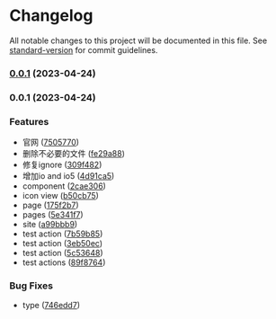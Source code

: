 # Changelog

All notable changes to this project will be documented in this file. See [standard-version](https://github.com/conventional-changelog/standard-version) for commit guidelines.

### [0.0.1](https://github.com/vue-icons/vue-icons/compare/v0.0.2-beta.1...v0.0.1) (2023-04-24)

### 0.0.1 (2023-04-24)


### Features

* 官网 ([7505770](https://github.com/vue-icons/vue-icons/commit/750577044a29c4f4394e0dd49d7e10bf03118326))
* 删除不必要的文件 ([fe29a88](https://github.com/vue-icons/vue-icons/commit/fe29a88ff69411055b54bcd1044d593a86685e63))
* 修复ignore ([309f482](https://github.com/vue-icons/vue-icons/commit/309f4824ad75c25a09784808ea5b5cfc209154b9))
* 增加io and io5 ([4d91ca5](https://github.com/vue-icons/vue-icons/commit/4d91ca5de3984cd823542088149bd14224da4afa))
* component ([2cae306](https://github.com/vue-icons/vue-icons/commit/2cae306fb2c54f1e67c13bb94972778095d7a1ae))
* icon view ([b50cb75](https://github.com/vue-icons/vue-icons/commit/b50cb752d956ceb7f8d8d259c25093cf37282688))
* page ([175f2b7](https://github.com/vue-icons/vue-icons/commit/175f2b7cfd0ad2ed70b347a2b64304d367648942))
* pages ([5e341f7](https://github.com/vue-icons/vue-icons/commit/5e341f73f3c42fe1a8079ac97e02ff31170ad7ee))
* site ([a99bbb9](https://github.com/vue-icons/vue-icons/commit/a99bbb9434f48c0b5b015db26649ae3078f9f444))
* test action ([7b59b85](https://github.com/vue-icons/vue-icons/commit/7b59b859007c340a7d52c991bcbdb5e26c9c9f75))
* test action ([3eb50ec](https://github.com/vue-icons/vue-icons/commit/3eb50ec247485625786b8a52404f9661c8f8e07b))
* test action ([5c53648](https://github.com/vue-icons/vue-icons/commit/5c53648d5b22ed1ad013529429889936ff1d6eef))
* test actions ([89f8764](https://github.com/vue-icons/vue-icons/commit/89f8764030f67ccc66bcbb18eb887ba21080c779))


### Bug Fixes

* type ([746edd7](https://github.com/vue-icons/vue-icons/commit/746edd722093f442e7df36f7167a93376c5b74f2))
